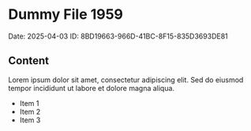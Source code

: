 # Dummy File 1959

Date: 2025-04-03
ID: 8BD19663-966D-41BC-8F15-835D3693DE81

## Content

Lorem ipsum dolor sit amet, consectetur adipiscing elit.
Sed do eiusmod tempor incididunt ut labore et dolore magna aliqua.

* Item 1
* Item 2
* Item 3

